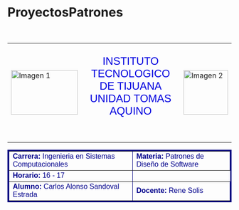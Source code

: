 # ProyectosPatrones
<body>
    <table border="0" align="Center">
        <tr>
            <td><img src="logo2.jpg" alt="Imagen 1" width="150" height="100"></td>
            <td><font face="Arial,Tahoma" Size=5 Color="#0101DF">
                <p align=Center>
                    INSTITUTO TECNOLOGICO DE TIJUANA<br>
                    UNIDAD TOMAS AQUINO<br><br>
                </p></font></td>
            <td><img src="logo1.jpg" alt="Imagen 2" width="100" height="100"></td><br>
        </tr>
    </table>
    <table border =3 bordercolor="Navy" align="center" width="100%">
        <tr>
            <td><font face="Arial" Size="3" Color="DarkBlue"><b>Carrera: </b>Ingenieria en Sistemas Computacionales</font></td>
            <td><font face="Arial" Size="3" Color="DarkBlue"><b>Materia: </b>Patrones de Diseño de Software</font></td>
        </tr>
        <tr>
            <td><font face="Arial" Size="3" Color="DarkBlue"><b>Horario: </b>16 - 17</font></td>
        </tr>
        <tr>
            <td><font face="Arial" Size="3" Color="DarkBlue"><b>Alumno: </b>Carlos Alonso Sandoval Estrada</font></td>
            <td><font face="Arial" Size="3" Color="DarkBlue"><b>Docente: </b>Rene Solis</font></td>
        </tr>
    </table>
</body>

